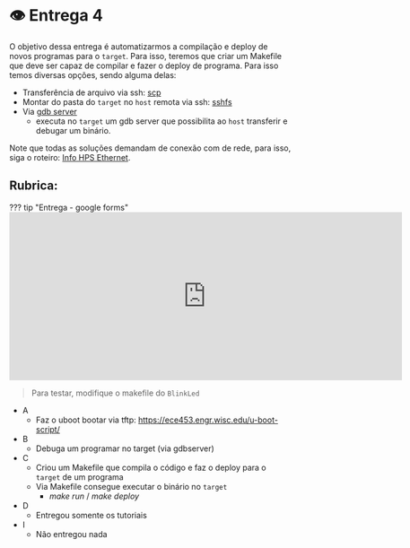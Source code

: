 #  👁 Entrega 4

O objetivo dessa entrega é automatizarmos a compilação e deploy de novos programas para o `target`. Para isso, teremos que criar um Makefile que deve ser capaz de compilar e fazer o deploy de programa. Para isso temos diversas opções, sendo alguma delas:

- Transferência de arquivo via ssh: [scp](http://www.hypexr.org/linux_scp_help.php)
- Montar do pasta do `target` no `host` remota via ssh: [sshfs](https://en.wikipedia.org/wiki/SSHFS)
- Via [gdb server](https://www.linux.com/news/remote-cross-target-debugging-gdb-and-gdbserver)
    - executa no `target` um gdb server que possibilita ao `host` transferir e debugar um binário.

Note que todas as soluções demandam de conexão com de rede, para isso,
siga o roteiro: [Info HPS Ethernet](Embarcados-Avancados/info-HPS-ethernet/).

## Rubrica:

??? tip "Entrega - google forms"
    <iframe src="https://docs.google.com/forms/d/e/1FAIpQLScvVsml2iFkIOfIB3gskadaUad-5tnm6a7LGieXmocNEswqTw/viewform?embedded=true" width="700" height="300" frameborder="0" marginheight="0" marginwidth="0">Loading…</iframe>

> Para testar, modifique o makefile do `BlinkLed`

- A 
    - Faz o uboot bootar via tftp: https://ece453.engr.wisc.edu/u-boot-script/
- B
    - Debuga um programar no target (via gdbserver)
- C
    - Criou um Makefile que compila o código e faz o deploy para o `target` de um programa
    - Via Makefile consegue executar o binário no `target`
        - *make run* / *make deploy*
- D 
    - Entregou somente os tutoriais
- I
    - Não entregou nada

